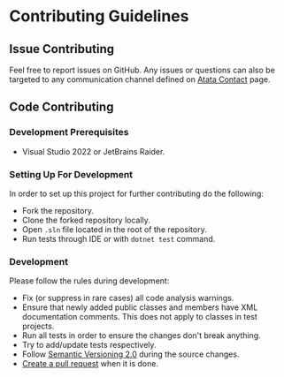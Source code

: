 # Contributing Guidelines

## Issue Contributing

Feel free to report issues on GitHub.
Any issues or questions can also be targeted to any communication channel defined on [Atata Contact](https://atata.io/contact/) page.

## Code Contributing

### Development Prerequisites

- Visual Studio 2022 or JetBrains Raider.

### Setting Up For Development

In order to set up this project for further contributing do the following:

- Fork the repository.
- Clone the forked repository locally.
- Open `.sln` file located in the root of the repository.
- Run tests through IDE or with `dotnet test` command.

### Development

Please follow the rules during development:

- Fix (or suppress in rare cases) all code analysis warnings.
- Ensure that newly added public classes and members have XML documentation comments.
  This does not apply to classes in test projects. 
- Run all tests in order to ensure the changes don't break anything.
- Try to add/update tests respectively.
- Follow [Semantic Versioning 2.0](https://semver.org/) during the source changes.
- [Create a pull request](https://docs.github.com/en/pull-requests/collaborating-with-pull-requests/proposing-changes-to-your-work-with-pull-requests/creating-a-pull-request-from-a-fork) when it is done.
